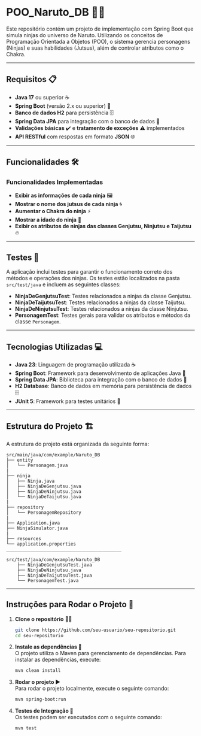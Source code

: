 # POO_Naruto_DB 🐱‍👤

Este repositório contém um projeto de implementação com Spring Boot que simula ninjas do universo de Naruto. Utilizando os conceitos de Programação Orientada a Objetos (POO), o sistema gerencia personagens (Ninjas) e suas habilidades (Jutsus), além de controlar atributos como o Chakra.

---

## Requisitos 📋

- **Java 17** ou superior ☕
- **Spring Boot** (versão 2.x ou superior) 🚀
- **Banco de dados H2** para persistência 🗄️
- **Spring Data JPA** para integração com o banco de dados 🔗
- **Validações básicas** ✔️ e **tratamento de exceções** ⚠️ implementados
- **API RESTful** com respostas em formato **JSON** 🌐

---

## Funcionalidades 🛠️

### Funcionalidades Implementadas
- **Exibir as informações de cada ninja** 🖼️
- **Mostrar o nome dos jutsus de cada ninja** 🌀
- **Aumentar o Chakra do ninja** ⚡
- **Mostrar a idade do ninja** 🎂
- **Exibir os atributos de ninjas das classes Genjutsu, Ninjutsu e Taijutsu** 🔥

---

## Testes 🧪

A aplicação inclui testes para garantir o funcionamento correto dos métodos e operações dos ninjas. Os testes estão localizados na pasta `src/test/java` e incluem as seguintes classes:

- **NinjaDeGenjutsuTest**: Testes relacionados a ninjas da classe Genjutsu.
- **NinjaDeTaijutsuTest**: Testes relacionados a ninjas da classe Taijutsu.
- **NinjaDeNinjutsuTest**: Testes relacionados a ninjas da classe Ninjutsu.
- **PersonagemTest**: Testes gerais para validar os atributos e métodos da classe `Personagem`.

---

## Tecnologias Utilizadas 💻

- **Java 23**: Linguagem de programação utilizada ☕
- **Spring Boot**: Framework para desenvolvimento de aplicações Java 🚀
- **Spring Data JPA**: Biblioteca para integração com o banco de dados 🔗
- **H2 Database**: Banco de dados em memória para persistência de dados 🗄️
- **JUnit 5**: Framework para testes unitários 🧪

---

## Estrutura do Projeto 🏗️

A estrutura do projeto está organizada da seguinte forma:

```plaintext
src/main/java/com/example/Naruto_DB
├── entity
│   └── Personagem.java
|
├── ninja
│   ├── Ninja.java
│   ├── NinjaDeGenjutsu.java
│   ├── NinjaDeNinjutsu.java
│   └── NinjaDeTaijutsu.java
|
├── repository
│   └── PersonagemRepository
|
├── Application.java
├── NinjaSimulator.java
|
├── resources
└── application.properties
___________________________________________

src/test/java/com/example/Naruto_DB
    ├── NinjaDeGenjutsuTest.java
    ├── NinjaDeNinjutsu.java
    ├── NinjaDeTaijutsuTest.java
    └── PersonagemTest.java

```
---

## Instruções para Rodar o Projeto 🔧

1. **Clone o repositório** 🧑‍💻
   ```bash
   git clone https://github.com/seu-usuario/seu-repositorio.git
   cd seu-repositorio

2. **Instale as dependências 🔄** <br>
    O projeto utiliza o Maven para gerenciamento de dependências. Para instalar as dependências, execute:
   ```bash
   mvn clean install
   ```

3. **Rodar o projeto ▶️** <br>
   Para rodar o projeto localmente, execute o seguinte comando:
   ```bash
   mvn spring-boot:run
   ```

4. **Testes de Integração 🧪** <br>
   Os testes podem ser executados com o seguinte comando:
   ```bash
   mvn test
   ```

